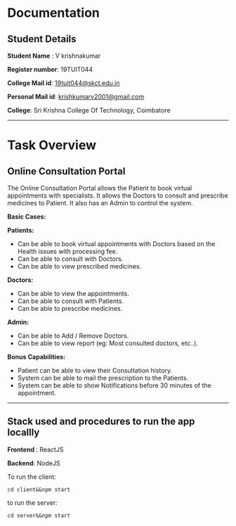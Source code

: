 # Documentation

## Student Details

**Student Name** : V krishnakumar

**Register number**: 19TUIT044

**College Mail id**: 19tuit044@skct.edu.in

**Personal Mail id**: krishkumarv2001@gmail.com

**College**: Sri Krishna College Of Technology, Coimbatore

---

# Task Overview

## Online Consultation Portal

The Online Consultation Portal allows the Patient to book virtual appointments with specialists. It allows the Doctors to consult and prescribe medicines to Patient. It also has an Admin to control the system.

**Basic Cases:**
	
  **Patients:**
-	Can be able to book virtual appointments with Doctors based on the Health issues with processing fee.
-	Can be able to consult with Doctors.
-	Can be able to view prescribed medicines.
  
  **Doctors:**
-	Can be able to view the appointments.
- Can be able to consult with Patients.
-	Can be able to prescribe medicines.
	
  **Admin:**
-	Can be able to Add / Remove Doctors.
-	Can be able to view report (eg: Most consulted doctors, etc..).
  
  **Bonus Capabilities:**
-	Patient can be able to view their Consultation history.
-	System can be able to mail the prescription to the Patients.
-	System can be able to show Notifications before 30 minutes of the appointment.

---

## Stack used and procedures to run the app locallly


**Frontend** : ReactJS

**Backend**: NodeJS

To run the client:
```
cd client&&npm start
```

to run the server:
```
cd server&&npm start
```
